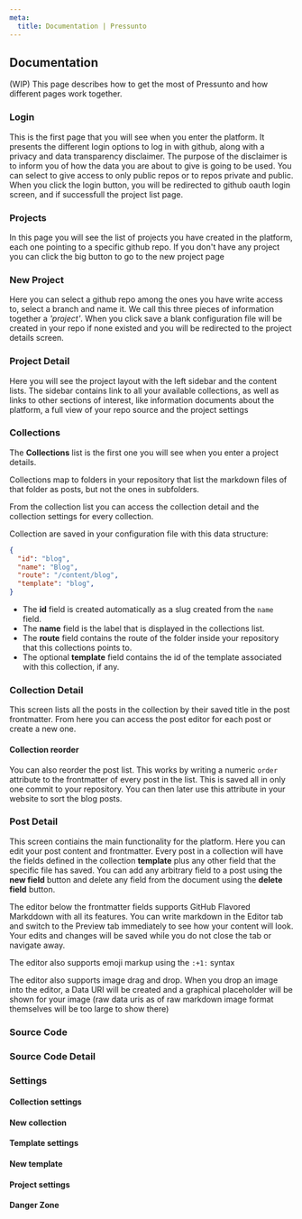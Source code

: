 ```yaml
---
meta:
  title: Documentation | Pressunto
---
```


## Documentation

(WIP) This page describes how to get the most of Pressunto and how different pages work together.

### Login

This is the first page that you will see when you enter the platform. It presents the different login options to log in with github, along with a privacy and data transparency disclaimer. The purpose of the disclaimer is to inform you of how the data you are about to give is going to be used. You can select to give access to only public repos or to repos private and public. When you click the login button, you will be redirected to github oauth login screen, and if successfull the project list page.

### Projects

In this page you will see the list of projects you have created in the platform, each one pointing to a specific github repo. If you don't have any project you can click the big button to go to the new project page

### New Project

Here you can select a github repo among the ones you have write access to, select a branch and name it. We call this three pieces of information together a _'project'_. When you click save a blank configuration file will be created in your repo if none existed and you will be redirected to the project details screen.

### Project Detail

Here you will see the project layout with the left sidebar and the content lists. The sidebar contains link to all your available collections, as well as links to other sections of interest, like information documents about the platform, a full view of your repo source and the project settings

### Collections

The **Collections** list is the first one you will see when you enter a project details.

Collections map to folders in your repository that list the markdown files of that folder as posts, but not the ones in subfolders.

From the collection list you can access the collection detail and the collection settings for every collection.

Collection are saved in your configuration file with this data structure:

```json
{
  "id": "blog",
  "name": "Blog",
  "route": "/content/blog",
  "template": "blog",
}
```

- The **id** field is created automatically as a slug created from the `name` field.
- The **name** field is the label that is displayed in the collections list.
- The **route** field contains the route of the folder inside your repository that this collections points to.
- The optional **template** field contains the id of the template associated with this collection, if any.

### Collection Detail

This screen lists all the posts in the collection by their saved title in the post frontmatter. From here you can access the post editor for each post or create a new one.

#### Collection reorder

You can also reorder the post list. This works by writing a numeric `order` attribute to the frontmatter of every post in the list. This is saved all in only one commit to your repository. You can then later use this attribute in your website to sort the blog posts.

### Post Detail

This screen contiains the main functionality for the platform. Here you can edit your post content and frontmatter. Every post in a collection will have the fields defined in the collection **template** plus any other field that the specific file has saved. You can add any arbitrary field to a post using the **new field** button and delete any field from the document using the **delete field** button.

The editor below the frontmatter fields supports GitHub Flavored Markddown with all its features. You can write markdown in the Editor tab and switch to the Preview tab immediately to see how your content will look. Your edits and changes will be saved while you do not close the tab or navigate away.

The editor also supports emoji markup using the `:+1:` syntax

The editor also supports image drag and drop. When you drop an image into the editor, a Data URI will be created and a graphical placeholder will be shown for your image (raw data uris as of raw markdown image format themselves will be too large to show there)

### Source Code


### Source Code Detail


### Settings


#### Collection settings


#### New collection


#### Template settings


#### New template


#### Project settings


#### Danger Zone

